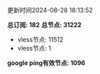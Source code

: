 更新时间2024-08-28 18:13:52

**总订阅: 182**
**总节点: 31222**
- vless节点: 11512
- vless节点: 1

**google ping有效节点: 1096**
